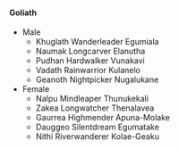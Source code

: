 #### Goliath
  - Male
    - Khuglath Wanderleader Egumiala  
    - Naumak Longcarver Elanutha  
    - Pudhan Hardwalker Vunakavi  
    - Vadath Rainwarrior Kulanelo  
    - Geanoth Nightpicker Nugalukane
  - Female
    - Nalpu Mindleaper Thunukekali  
    - Zakea Longwatcher Thenalavea  
    - Gaurrea Highmender Apuna-Molake  
    - Dauggeo Silentdream Egumatake  
    - Nithi Riverwanderer Kolae-Geaku